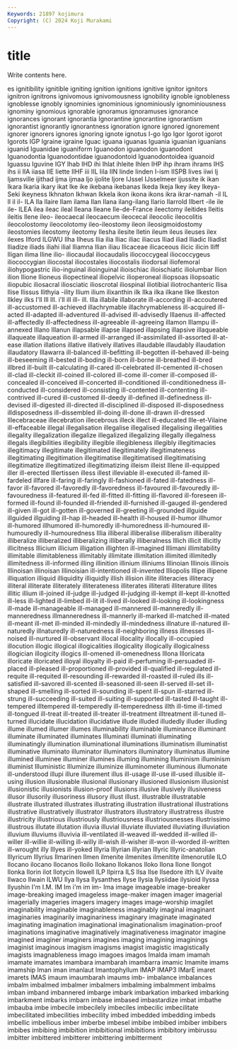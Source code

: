 ```yaml
---
Keywords: 21897 kojimura
Copyright: (C) 2024 Koji Murakami
---
```


# title

Write contents here.



es ignitibility ignitible igniting ignition
ignitions ignitive ignitor ignitors ignitron ignitrons ignivomous ignivomousness ignobility ignoble
ignobleness ignoblesse ignobly ignominies ignominious ignominiously ignominiousness ignominy ignomious ignorable
ignoramus ignoramuses ignorance ignorances ignorant ignorantia Ignorantine ignorantine ignorantism ignorantist
ignorantly ignorantness ignoration ignore ignored ignorement ignorer ignorers ignores ignoring
ignote ignotus I-go Igo Igor Igorot igorot Igorots IGP Igraine
igraine Iguac iguana iguanas Iguania iguanian iguanians iguanid Iguanidae iguaniform
Iguanodon iguanodon iguanodont Iguanodontia Iguanodontidae iguanodontoid Iguanodontoidea iguanoid Iguassu Iguvine
IGY Ihab IHD ihi Ihlat ihleite Ihlen IHP ihp ihram
ihrams IHS ihs ii IIA iiasa IIE Iiette IIHF iii
IIL Iila IIN Iinde Iinden I-ism IISPB Iives iiwi Ij
Ijamsville ijithad ijma ijmaa Ijo ijolite Ijore IJssel IJsselmeer ijussite
ik ikan Ikara Ikaria ikary ikat Ike ike ikebana ikebanas
Ikeda Ikeja Ikey ikey Ikeya-Seki ikeyness Ikhnaton Ikhwan Ikkela ikon
ikona ikons ikra ikrar-namah -il IL Il il il- ILA
Ila Ilaire Ilam ilama Ilan Ilana ilang-ilang Ilario Ilarrold Ilbert
-ile ile ile- ILEA ilea ileac ileal Ileana Ileane Ile-de-France
ileectomy ileitides Ileitis ileitis Ilene ileo- ileocaecal ileocaecum ileocecal ileocolic
ileocolitis ileocolostomy ileocolotomy ileo-ileostomy ileon ileosigmoidostomy ileostomies ileostomy ileotomy Ilesha
ilesite Iletin ileum ileus ileuses ilex ilexes Ilford ILGWU Ilha
Ilheus Ilia ilia Iliac iliac iliacus Iliad iliad Iliadic Iliadist
Iliadize iliads iliahi ilial Iliamna Ilian iliau Ilicaceae ilicaceous ilicic
ilicin Iliff Iligan ilima Iline ilio- iliocaudal iliocaudalis iliococcygeal iliococcygeus
iliococcygian iliocostal iliocostales iliocostalis iliodorsal iliofemoral iliohypogastric ilio-inguinal ilioinguinal ilioischiac
ilioischiatic iliolumbar Ilion ilion Ilione Ilioneus iliopectineal iliopelvic ilioperoneal iliopsoas
iliopsoatic iliopubic iliosacral iliosciatic ilioscrotal iliospinal iliotibial iliotrochanteric Ilisa Ilise
Ilissus Ilithyia -ility Ilium ilium ilixanthin ilk Ilka ilka ilkane
Ilke Ilkeston Ilkley ilks I'll Ill Ill. i'll ill ill-
ill. Illa illabile illaborate ill-according ill-accoutered ill-accustomed ill-achieved illachrymable illachrymableness
ill-acquired ill-acted ill-adapted ill-adventured ill-advised ill-advisedly Illaenus ill-affected ill-affectedly ill-affectedness
ill-agreeable ill-agreeing illamon Illampu ill-annexed Illano Illanun illapsable illapse illapsed
illapsing illapsive illaqueable illaqueate illaqueation ill-armed ill-arranged ill-assimilated ill-assorted ill-at-ease
illation illations illative illatively illatives illaudable illaudably illaudation illaudatory Illawarra
ill-balanced ill-befitting ill-begotten ill-behaved ill-being ill-beseeming ill-bested ill-boding ill-born ill-borne
ill-breathed ill-bred illbred ill-built ill-calculating ill-cared ill-celebrated ill-cemented ill-chosen ill-clad
ill-cleckit ill-coined ill-colored ill-come ill-comer ill-composed ill-concealed ill-conceived ill-concerted ill-conditioned
ill-conditionedness ill-conducted ill-considered ill-consisting ill-contented ill-contenting ill-contrived ill-cured ill-customed ill-deedy
ill-defined ill-definedness ill-devised ill-digested ill-directed ill-disciplined ill-disposed ill-disposedness illdisposedness ill-dissembled
ill-doing ill-done ill-drawn ill-dressed Illecebraceae illecebration illecebrous illeck illect ill-educated
Ille-et-Vilaine ill-effaceable illegal illegalisation illegalise illegalised illegalising illegalities illegality illegalization
illegalize illegalized illegalizing illegally illegalness illegals illegibilities illegibility illegible illegibleness
illegibly illegitimacies illegitimacy illegitimate illegitimated illegitimately illegitimateness illegitimating illegitimation illegitimatise
illegitimatised illegitimatising illegitimatize illegitimatized illegitimatizing illeism illeist Illene ill-equipped iller
ill-erected Illertissen illess illest illeviable ill-executed ill-famed ill-fardeled illfare ill-faring
ill-faringly ill-fashioned ill-fated ill-fatedness ill-favor ill-favored ill-favoredly ill-favoredness ill-favoured ill-favouredly
ill-favouredness ill-featured ill-fed ill-fitted ill-fitting ill-flavored ill-foreseen ill-formed ill-found ill-founded
ill-friended ill-furnished ill-gauged ill-gendered ill-given ill-got ill-gotten ill-governed ill-greeting ill-grounded
illguide illguided illguiding ill-hap ill-headed ill-health ill-housed ill-humor illhumor ill-humored
illhumored ill-humoredly ill-humoredness ill-humoured ill-humouredly ill-humouredness Illia illiberal illiberalise illiberalism
illiberality illiberalize illiberalized illiberalizing illiberally illiberalness Illich illicit illicitly illicitness
Illicium illicium illigation illighten ill-imagined Illimani illimitability illimitable illimitableness illimitably
illimitate illimitation illimited illimitedly illimitedness ill-informed illing illinition illinium illiniums
Illinoian Illinois illinois Illinoisan illinoisan Illinoisian ill-intentioned ill-invented Illiopolis Illipe
illipene illiquation illiquid illiquidity illiquidly illish illision illite illiteracies illiteracy
illiteral illiterate illiterately illiterateness illiterates illiterati illiterature illites illitic illium
ill-joined ill-judge ill-judged ill-judging ill-kempt ill-kept ill-knotted ill-less ill-lighted ill-limbed
ill-lit ill-lived ill-looked ill-looking ill-lookingness ill-made ill-manageable ill-managed ill-mannered ill-manneredly
ill-manneredness illmanneredness ill-mannerly ill-marked ill-matched ill-mated ill-meant ill-met ill-minded ill-mindedly
ill-mindedness illnature ill-natured ill-naturedly illnaturedly ill-naturedness ill-neighboring illness illnesses ill-noised
ill-nurtured ill-observant illocal illocality illocally ill-occupied illocution illogic illogical illogicalities
illogicality illogically illogicalness illogician illogicity illogics ill-omened ill-omenedness Illona Illoricata
illoricate illoricated illoyal illoyalty ill-paid ill-perfuming ill-persuaded ill-placed ill-pleased ill-proportioned
ill-provided ill-qualified ill-regulated ill-requite ill-requited ill-resounding ill-rewarded ill-roasted ill-ruled ills
ill-satisfied ill-savored ill-scented ill-seasoned ill-seen ill-served ill-set ill-shaped ill-smelling ill-sorted
ill-sounding ill-spent ill-spun ill-starred ill-strung ill-succeeding ill-suited ill-suiting ill-supported ill-tasted
ill-taught ill-tempered illtempered ill-temperedly ill-temperedness illth ill-time ill-timed ill-tongued ill-treat
ill-treated ill-treater ill-treatment illtreatment ill-tuned ill-turned illucidate illucidation illucidative illude
illuded illudedly illuder illuding illume illumed illumer illumes illuminability illuminable
illuminance illuminant illuminate illuminated illuminates Illuminati illuminati illuminating illuminatingly illumination
illuminational illuminations illuminatism illuminatist illuminative illuminato illuminator illuminators illuminatory illuminatus
illumine illumined illuminee illuminer illumines illuming illumining Illuminism illuminism illuminist
Illuministic Illuminize illuminize illuminometer illuminous illumonate ill-understood illupi illure illurement
illus ill-usage ill-use ill-used illusible ill-using illusion illusionable illusional illusionary
illusioned illusionism illusionist illusionistic illusionists illusion-proof illusions illusive illusively illusiveness
illusor illusorily illusoriness illusory illust illust. illustrable illustratable illustrate illustrated
illustrates illustrating illustration illustrational illustrations illustrative illustratively illustrator illustrators illustratory
illustratress illustre illustricity illustrious illustriously illustriousness illustriousnesses illustrissimo illustrous illutate
illutation illuvia illuvial illuviate illuviated illuviating illuviation illuvium illuviums illuvivia
ill-ventilated ill-weaved ill-wedded ill-willed ill-willer ill-willie ill-willing ill-willy ill-wish ill-wisher
ill-won ill-worded ill-written ill-wrought illy Illyes ill-yoked Illyria Illyrian illyrian
Illyric Illyric-anatolian Illyricum Illyrius Ilmarinen Ilmen ilmenite ilmenites ilmenitite ilmenorutile
ILO Ilocano ilocano Ilocanos Iloilo Ilokano Ilokanos Iloko Ilona Ilone
Ilongot Ilonka Ilorin ilot Ilotycin Ilowell ILP Ilpirra ILS Ilsa
Ilse Ilsedore ilth ILV ilvaite Ilwaco Ilwain ILWU Ilya Ilysa
Ilysanthes Ilyse Ilysia Ilysiidae ilysioid Ilyssa Ilyushin I'm I.M. IM
Im i'm im im- Ima image imageable image-breaker image-breaking imaged
imageless image-maker imagen imager imagerial imagerially imageries imagers imagery images
image-worship imagilet imaginability imaginable imaginableness imaginably imaginal imaginant imaginaries imaginarily
imaginariness imaginary imaginate imaginated imaginating imagination imaginational imaginationalism imagination-proof imaginations
imaginative imaginatively imaginativeness imaginator imagine imagined imaginer imaginers imagines imaging
imagining imaginings imaginist imaginous imagism imagisms imagist imagistic imagistically imagists
imagnableness imago imagoes imagos Imalda imam imamah imamate imamates imambara
imambarah imambarra imamic Imamite imams imamship Iman iman imanlaut Imantophyllum
IMAP IMAP3 IMarE imaret imarets IMAS imaum imaumbarah imaums imb-
imbalance imbalances imbalm imbalmed imbalmer imbalmers imbalming imbalmment imbalms imban
imband imbannered imbarge imbark imbarkation imbarked imbarking imbarkment imbarks imbarn
imbase imbased imbastardize imbat imbathe imbauba imbe imbecile imbecilely imbeciles
imbecilic imbecilitate imbecilitated imbecilities imbecility imbed imbedded imbedding imbeds imbellic
imbellious imber imberbe imbesel imbibe imbibed imbiber imbibers imbibes imbibing
imbibition imbibitional imbibitions imbibitory imbirussu imbitter imbittered imbitterer imbittering imbitterment
